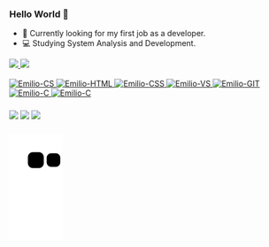 ### Hello World 👋

- :mag_right: Currently looking for my first job as a developer.
- :computer: Studying System Analysis and Development.

<div>
  <a href="https://github.com/emiliobresolin">
  <img heigth="180em" src="https://github-readme-stats.vercel.app/api?username=emiliobresolin&show_icons=true&theme=dracula&include_all_commits=true&count_private=true"/>
  <img heigth="180em" src="https://github-readme-stats.vercel.app/api/top-langs/?username=emiliobresolin&layout=compact&langs_count=16&theme=dracula"/>
</div>



<div style="display: inline_block"><br>
  <img align"center" alt="Emilio-CS" height="30" width="40" src="https://cdn.jsdelivr.net/gh/devicons/devicon/icons/csharp/csharp-original.svg"/>
  <img align"center" alt="Emilio-HTML" height="30" width="40" src="https://cdn.jsdelivr.net/gh/devicons/devicon/icons/html5/html5-original.svg"/>
  <img align"center" alt="Emilio-CSS" height="30" width="40" src="https://cdn.jsdelivr.net/gh/devicons/devicon/icons/css3/css3-original.svg"/>
  <img align"center" alt="Emilio-VS" height="30" width="40" src="https://cdn.jsdelivr.net/gh/devicons/devicon/icons/visualstudio/visualstudio-plain.svg"/>
  <img align"center" alt="Emilio-GIT" height="30" width="40" src="https://cdn.jsdelivr.net/gh/devicons/devicon/icons/git/git-original.svg"/>
  <img align"center" alt="Emilio-C" height="30" width="40" src="https://cdn.jsdelivr.net/gh/devicons/devicon/icons/c/c-original.svg"/>
  <img align"center" alt="Emilio-C" height="30" width="40" src="https://cdn.jsdelivr.net/gh/devicons/devicon/icons/dot-net/dot-net-plain-wordmark.svg"/>
</div>

###

<div>
  <a href="https://www.instagram.com/eletricatonatiu/" target="_blank"><img src="https://img.shields.io/badge/Instagram-E4405F?style=for-the-badge&logo=instagram&logoColor=white" target="_blank"></a>
  <a href="https://www.linkedin.com/in/emilio-bresolin-86a39bb7" target="_blank"><img src="https://img.shields.io/badge/LinkedIn-0077B5?style=for-the-badge&logo=linkedin&logoColor=white" target="_blank"></a>
  <a href="mailto:emiliotdm@hotmail.com"><img src="https://img.shields.io/badge/Microsoft_Outlook-0078D4?style=for-the-badge&logo=microsoft-outlook&logoColor=white" target="_blank"></a>
</div>

###
![Snake animation](https://github.com/emiliobresolin/emiliobresolin/blob/output/github-contribution-grid-snake.svg)
